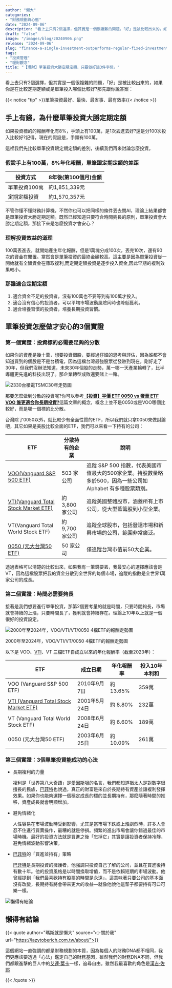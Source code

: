```yaml
---
author: "懶大"
categories:
- "財務規劃與心態"
date: "2024-09-06"
description: "看上去只有2個選擇，但其實是一個很複雜的問題，「好」是被比較出來的，如果你是在比較定期定額或是單筆投入哪個比較好?那先跟你說答案： 單筆投資最好、最快、最省事、最有效率 手上有錢，為什麼單筆投資大勝定期定額 如果投資標的的報酬年化有8%，手頭上有100萬，是1次丟進去好?還是分100次投入比較好?記..."
draft: "false"
image: "/images/blog/20240906.png"
release: "2024-09-06"
slug: "finance-a-single-investment-outperforms-regular-fixed-investments-as-long-as-you-do-these-3-things-well"
tags:
- "投資管理"
- "理財觀念"
title: "【理財】單筆投資大勝定期定額，只要做好這3件事情。"
---
```

看上去只有2個選擇，但其實是一個很複雜的問題，「好」是被比較出來的，如果你是在比較定期定額或是單筆投入哪個比較好?那先跟你說答案：

{{< notice "tip" >}}單筆投資最好、最快、最省事、最有效率{{< /notice >}}

## 手上有錢，為什麼單筆投資大勝定期定額

如果投資標的的報酬年化有8%，手頭上有100萬，是1次丟進去好?還是分100次投入比較好?記得，現在的假設是，手頭有100萬。

這裡我們先比較單筆投資跟定期定額的差別，後續我們再來討論怎麼投資。

### 假設手上有100萬，8%年化報酬，單筆跟定期定額的差距

| 投資方式 | 8年後(第100個月)金額 |
| --- | --- |
| 單筆投資100萬 | 約1,851,339元 |
| 定期定額投資 | 約1,570,357元 |

不管你懂不懂財務計算機，不然你也可以把同樣的條件丟去問AI，理論上結果都會是單筆投資大勝定期定額。既然已經知道只要符合時間夠長的原則，單筆投資會大勝定期定額，那接下來是怎麼投資才會安心？

### 理解投資效益的道理

100萬丟進去，就開始產生年化報酬，但是1萬塊分成100次，丟完10次，還有90次的資金在閒置。當然會是單筆投資的最終金額較高。這主要是因為單筆投資從一開始就有全額資金在賺取複利,而定期定額投資是逐步投入資金,因此早期的複利效果較小。

### 那誰適合定期定額

1. 適合資金不足的投資者，沒有100萬也不要等到有100萬才投入。
2. 適合沒有信心的投資者，可以平均市場波動風險同時也降低獲利。
3. 適合培養習慣的投資者，培養長期投資習慣。

## 單筆投資怎麼做才安心的3個實證

### 第一個實證：投資標的必需要足夠的分散

如果你的資產是幾十萬，想要投資個股，要經過仔細的思考與評估，因為誰都不會知道買到的個股是不是台積電，因為這檔台灣最強股票從發跡到現在，剛好走了30年，但我們沒辦法知道，未來30年個股的走勢，萬一哪一天產業輪轉了，比半導體更先進的科技出現了。那企業轉型成敗還要賭上一賭。

![2330台積電TSMC30年走勢圖](images/blog/20240906_1.png)

那要怎麼做到分散的投資呢?你可以參考[**【投資】平價 ETF 0050 vs 奢華 ETF VOO 誰更適合你長期投資?**](https://lazytoberich.com.tw/blog/investing-affordable-vs-luxury-etf-comparison/)這篇文章的概念，概念上並不是0050或是VOO哪個比較好，而是哪一個標的比分散。

台灣除了0050以外，就比較少有全面性質的ETF，所以我們就只拿0050來做討論吧，其它如果是美股比較全面的ETF，我們可以來看一下持有的公司：

| ETF | 分散持有的企業 |  說明 |
| --- | --- | --- |
|[ VOO(Vanguard S&P 500 ETF) ](https://lazytoberich.com.tw/blog/investing-affordable-vs-luxury-etf-comparison/)| 503 家公司 | 追蹤 S&P 500 指數，代表美國市值最大的500家企業。持股數量略多於500，因為一些公司如 Alphabet 有多種股票類別。 |
| [VTI(Vanguard Total Stock Market ETF)](https://lazytoberich.com.tw/blog/investment2024-complete-analysis-of-vti-who-is-suitable-for-investing-in-vti/) | 約 3,800 家公司 | 追蹤美國整體股市，涵蓋所有上市公司，從大型藍籌股到小型企業。 |
| VT(Vanguard Total World Stock ETF) | 約 9,700 家公司 | 追蹤全球股市，包括發達市場和新興市場的公司，範圍非常廣泛。 |
| [0050 (元大台灣50 ETF)](https://lazytoberich.com.tw/blog/investing-affordable-vs-luxury-etf-comparison/) | 50 家公司 | 僅追蹤台灣市值前50大企業。 |

透過表格可以清楚的比較出來，如果我有一筆錢要丟，我最安心的選擇應該會是VT，因為這檔股票把我的資金分散到全世界的每個市場，追蹤的指數是全世界1萬家公司的成長。

### 第二個實證：時間必需要夠長

接著是我們想要進行單筆投資，那第2個要考量的就是時間，只要時間夠長，市場就會持續的上漲，只要時間長了，獲利就會持續存在。理論上10年以上就是一個很好的投資設定。

![2000年至2024年，VOO/VTI/VT/0050 4檔ETF的報酬走勢圖](images/blog/20240906_2.png)

2000年至2024年，VOO/VTI/VT/0050 4檔ETF的報酬走勢圖

以下是 VOO、[VTI](https://lazytoberich.com.tw/blog/investment2024-complete-analysis-of-vti-who-is-suitable-for-investing-in-vti/)、VT 三檔ETF自成立以來的年化報酬率（截至2023年）：

| ETF | 成立日期 | 年化報酬率 | 投入10年本利和 |
| --- | --- | --- | --- |
| VOO (Vanguard S&P 500 ETF) | 2010年9月7日 | 約 13.65% | 359萬 |
| [VTI (Vanguard Total Stock Market ETF)](https://lazytoberich.com.tw/blog/investment2024-complete-analysis-of-vti-who-is-suitable-for-investing-in-vti/) | 2001年5月24日 | 約 8.80% | 232萬 |
| VT (Vanguard Total World Stock ETF) | 2008年6月24日 | 約 6.60% | 189萬 |
| 0050 (元大台灣50 ETF) | 2003年6月25日 | 約 10.09% | 261萬 |

### 第三個實證：3個單筆投資能成功的心法

- 長期複利的力量
    
    複利是「世界第八大奇蹟」是[愛因斯坦](https://zh.wikipedia.org/zh-tw/%E9%98%BF%E5%B0%94%E4%BC%AF%E7%89%B9%C2%B7%E7%88%B1%E5%9B%A0%E6%96%AF%E5%9D%A6)的名言，我們都知道猶太人是對數字很擅長的民族，[巴菲特](https://zh.wikipedia.org/zh-tw/%E6%B2%83%E4%BC%A6%C2%B7%E5%B7%B4%E8%8F%B2%E7%89%B9)也說過，真正的財富是來自於長期持有資產並讓複利發揮效果。如果你也能夠選擇一個穩定成長的標的並長期持有，那麼隨著時間的推移，資產成長就會明顯增加。
    
- 避免情緒化
    
    人性容易在市場波動時受到影響，尤其是當市場下跌或上漲劇烈時，許多人會忍不住進行買賣操作，最糟的就是停損。頻繁的進出市場會讓你錯過最佳的市場時機。最好的投資方法就是買進之後「忘掉它」其實是讓投資者保持冷靜，避免情緒波動影響決策。
    
- [巴菲特](https://zh.wikipedia.org/zh-tw/%E6%B2%83%E4%BC%A6%C2%B7%E5%B7%B4%E8%8F%B2%E7%89%B9)的「買進並持有」策略
    
    [巴菲特](https://zh.wikipedia.org/zh-tw/%E6%B2%83%E4%BC%A6%C2%B7%E5%B7%B4%E8%8F%B2%E7%89%B9)是長期投資的擁護者，他強調只投資自己了解的公司，並且在買進後持有數十年。他的投資風格是以時間換取增值，而不是依賴短期的市場波動。他曾經提到「我們最喜歡持有股票的時間是永遠」，這意味著只要公司的基本面沒有改變，長期持有將會帶來更大的收益—就像他說他這輩子都要持有可口可樂一樣。
    

![懶得有結論](/images/blog/lazytobeconclude.svg)

## 懶得有結論

{{< quote author="瑪斯就是懶大" source="👉關於我" url="https://lazytoberich.com.tw/about/">}}

這個網站一直強調的都是財務規劃的本質，因為每個人的財務DNA都不相同，我們更應該要透過「心法」鑑定自己的財務基因，雖然我們的財務DNA不同，但我們都跟進擊的巨人中的[艾連·葉卡](https://www.google.com/search?num=10&sca_esv=c873461b5e2c612f&sxsrf=ADLYWIJKiLIgWKRChyN1LKNUjHE_0695Qg:1725575847947&q=%E8%89%BE%E9%80%A3%C2%B7%E8%91%89%E5%8D%A1&stick=H4sIAAAAAAAAAONgFuLSz9U3SC-pSEkyUuIGsQ0Nk82MKvK09DPKrfST83NyUpNLMvPzgMzczOT4pPz87Pji1KLM1GKr3MTMPIXkjMSixOSS1KJFrHwvOve9bFh8aPuLiZ1PexcCAFAFlKpdAAAA&sa=X&sqi=2&ved=2ahUKEwjqrcz77qyIAxXgQPUHHWxaGcwQ9OUBegQIQBAD)一樣，追尋自由。雖然我最喜歡的角色是[漢吉·佐耶](https://www.google.com/search?num=10&sca_esv=c873461b5e2c612f&sxsrf=ADLYWIJKiLIgWKRChyN1LKNUjHE_0695Qg:1725575847947&q=%E6%BC%A2%E5%90%89%C2%B7%E4%BD%90%E8%80%B6&stick=H4sIAAAAAAAAAONgFuLSz9U3SC-pSEkyUuLVT9c3NEwyrygqNzcw1tLPKLfST87PyUlNLsnMzwMyczOT45Py87Pji1OLMlOLrXITM_MUkjMSixKTS1KLFrHyPduz6OmEzkPbn-yd8KJhGwDKszW5XwAAAA&sa=X&sqi=2&ved=2ahUKEwjqrcz77qyIAxXgQPUHHWxaGcwQ9OUBegQIQBAJ)

{{< /quote >}}